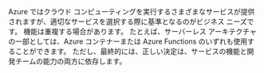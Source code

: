 Azure ではクラウド コンピューティングを実行するさまざまなサービスが提供されますが、適切なサービスを選択する際に基準となるのがビジネス ニーズです。 機能は重複する場合があります。 たとえば、サーバーレス アーキテクチャの一部としては、Azure コンテナーまたは Azure Functions のいずれも使用することができます。 ただし、最終的には、正しい決定は、サービスの機能と開発チームの能力の両方に依存します。